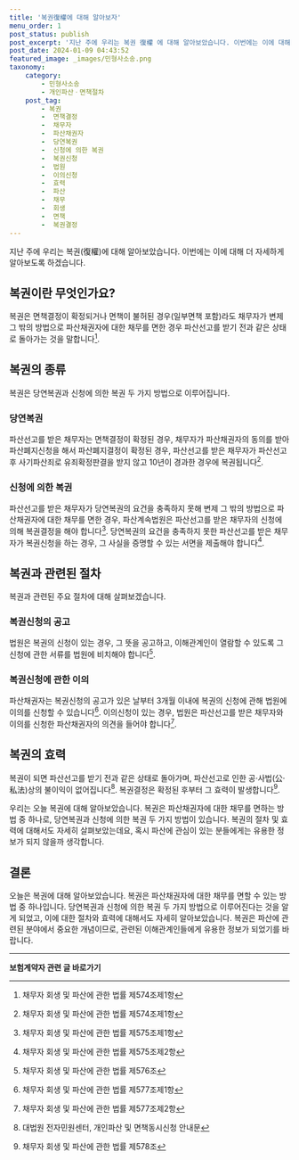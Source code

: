 ```yaml
---
title: '복권復權에 대해 알아보자'
menu_order: 1
post_status: publish
post_excerpt: '지난 주에 우리는 복권 復權 에 대해 알아보았습니다. 이번에는 이에 대해 더 자세하게 알아보도록 하겠습니다.'
post_date: 2024-01-09 04:43:52
featured_image: _images/민형사소송.png
taxonomy:
    category:
        - 민형사소송
        - 개인파산ㆍ면책절차
    post_tag:
        - 복권
        -  면책결정
        -  채무자
        -  파산채권자
        -  당연복권
        -  신청에 의한 복권
        -  복권신청
        -  법원
        -  이의신청
        -  효력
        -  파산
        -  채무
        -  회생
        -  면책
        -  복권결정
---
```



지난 주에 우리는 복권(復權)에 대해 알아보았습니다. 이번에는 이에 대해 더 자세하게 알아보도록 하겠습니다.

## 복권이란 무엇인가요?

복권은 면책결정이 확정되거나 면책이 불허된 경우(일부면책 포함)라도 채무자가 변제 그 밖의 방법으로 파산채권자에 대한 채무를 면한 경우 파산선고를 받기 전과 같은 상태로 돌아가는 것을 말합니다[^1].

## 복권의 종류

복권은 당연복권과 신청에 의한 복권 두 가지 방법으로 이루어집니다.

### 당연복권

파산선고를 받은 채무자는 면책결정이 확정된 경우, 채무자가 파산채권자의 동의를 받아 파산폐지신청을 해서 파산폐지결정이 확정된 경우, 파산선고를 받은 채무자가 파산선고 후 사기파산죄로 유죄확정판결을 받지 않고 10년이 경과한 경우에 복권됩니다[^2].

### 신청에 의한 복권

파산선고를 받은 채무자가 당연복권의 요건을 충족하지 못해 변제 그 밖의 방법으로 파산채권자에 대한 채무를 면한 경우, 파산계속법원은 파산선고를 받은 채무자의 신청에 의해 복권결정을 해야 합니다[^3]. 당연복권의 요건을 충족하지 못한 파산선고를 받은 채무자가 복권신청을 하는 경우, 그 사실을 증명할 수 있는 서면을 제출해야 합니다[^4].

## 복권과 관련된 절차

복권과 관련된 주요 절차에 대해 살펴보겠습니다.

### 복권신청의 공고

법원은 복권의 신청이 있는 경우, 그 뜻을 공고하고, 이해관계인이 열람할 수 있도록 그 신청에 관한 서류를 법원에 비치해야 합니다[^5].

### 복권신청에 관한 이의

파산채권자는 복권신청의 공고가 있은 날부터 3개월 이내에 복권의 신청에 관해 법원에 이의를 신청할 수 있습니다[^6]. 이의신청이 있는 경우, 법원은 파산선고를 받은 채무자와 이의를 신청한 파산채권자의 의견을 들어야 합니다[^7].

## 복권의 효력

복권이 되면 파산선고를 받기 전과 같은 상태로 돌아가며, 파산선고로 인한 공·사법(公·私法)상의 불이익이 없어집니다[^8]. 복권결정은 확정된 후부터 그 효력이 발생합니다[^9].

우리는 오늘 복권에 대해 알아보았습니다. 복권은 파산채권자에 대한 채무를 면하는 방법 중 하나로, 당연복권과 신청에 의한 복권 두 가지 방법이 있습니다. 복권의 절차 및 효력에 대해서도 자세히 살펴보았는데요, 혹시 파산에 관심이 있는 분들에게는 유용한 정보가 되지 않을까 생각합니다.

[^1]: 채무자 회생 및 파산에 관한 법률 제574조제1항
[^2]: 채무자 회생 및 파산에 관한 법률 제574조제1항
[^3]: 채무자 회생 및 파산에 관한 법률 제575조제1항
[^4]: 채무자 회생 및 파산에 관한 법률 제575조제2항
[^5]: 채무자 회생 및 파산에 관한 법률 제576조
[^6]: 채무자 회생 및 파산에 관한 법률 제577조제1항
[^7]: 채무자 회생 및 파산에 관한 법률 제577조제2항
[^8]: 대법원 전자민원센터, 개인파산 및 면책동시신청 안내문
[^9]: 채무자 회생 및 파산에 관한 법률 제578조

## 결론

오늘은 복권에 대해 알아보았습니다. 복권은 파산채권자에 대한 채무를 면할 수 있는 방법 중 하나입니다. 당연복권과 신청에 의한 복권 두 가지 방법으로 이루어진다는 것을 알게 되었고, 이에 대한 절차와 효력에 대해서도 자세히 알아보았습니다. 복권은 파산에 관련된 분야에서 중요한 개념이므로, 관련된 이해관계인들에게 유용한 정보가 되었기를 바랍니다.


<!-- wp:separator -->
<hr class="wp-block-separator has-alpha-channel-opacity"/>
<!-- /wp:separator -->

<!-- wp:group {"backgroundColor":"base","layout":{"type":"constrained"}} -->
<div class="wp-block-group has-base-background-color has-background"><!-- wp:paragraph {"align":"center","fontSize":"medium"} -->
<p class="has-text-align-center has-large-font-size"><strong>보험계약자 관련 글 바로가기</strong></p>
<!-- /wp:paragraph -->


<!-- wp:latest-posts
{"categories":[{"id":13963,"count":19,"description":"","link":"https://uknowlaw.com/category/%eb%b3%b4%ed%97%98%ea%b3%84%ec%95%bd%ec%9e%90/","name":"보험계약자","slug":"보험계약자","taxonomy":"category","parent":0,"meta":[],"_links":{"self":[{"href":"https://uknowlaw.com/wp-json/wp/v2/categories/13963"}],"collection":[{"href":"https://uknowlaw.com/wp-json/wp/v2/categories"}],"about":[{"href":"https://uknowlaw.com/wp-json/wp/v2/taxonomies/category"}],"wp:post_type":[{"href":"https://uknowlaw.com/wp-json/wp/v2/posts?categories=13963"}],"curies":[{"name":"wp","href":"https://api.w.org/{rel}","templated":true}]}}],"postsToShow":100,"excerptLength":28,"postLayout":"grid","columns":2,"featuredImageAlign":"left","featuredImageSizeSlug":"large","fontSize":"small"} /--></div>
<!-- /wp:group -->